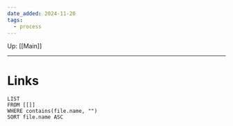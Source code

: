 ```yaml
---
date_added: 2024-11-20
tags:
  - process
---
```

Up: [[Main]]
___
 
# Links
```dataview
LIST
FROM [[]]
WHERE contains(file.name, "")
SORT file.name ASC
```
